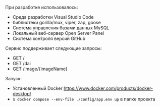 При разработке использовалось:
- Среда разработки Visual Studio Code
- библиотеки gorilla/mux, viper, zap, goose
- Система управления базами данных MySQL
- Локальный веб-сервер Open Server Panel
- Система контроля версий GitHub

Сервис поддерживает следующие запросы:
- GET /
- GET /dai
- GET /image/{imageName}

Запуск:
- Установленный Docker https://www.docker.com/products/docker-desktop/
- `$ docker compose --env-file ./config/app.env up` в папке проекта
